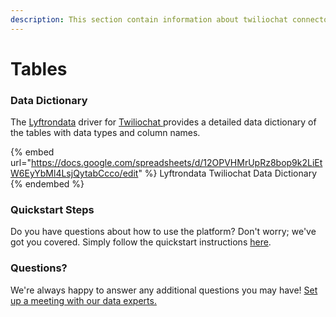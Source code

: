 ```yaml
---
description: This section contain information about twiliochat connector tables information
---
```


# Tables

### Data Dictionary

The [Lyftrondata](https://www.lyftrondata.com/) driver for [Twiliochat](https://www.lyftrondata.com/integration/business-analytics/twillio//)[ ](https://www.lyftrondata.com/integration/twiliochat/)provides a detailed data dictionary of the tables with data types and column names.

{% embed url="https://docs.google.com/spreadsheets/d/12OPVHMrUpRz8bop9k2LiEtW6EyYbMl4LsjQytabCcco/edit" %}
Lyftrondata Twiliochat Data Dictionary
{% endembed %}

### Quickstart Steps

Do you have questions about how to use the platform? Don't worry; we've got you covered. Simply follow the quickstart instructions [here](../README.md).

### Questions? <a href="#questions" id="questions"></a>

We're always happy to answer any additional questions you may have! [Set up a meeting with our data experts.](https://www.lyftrondata.com/book-a-meeting/)

